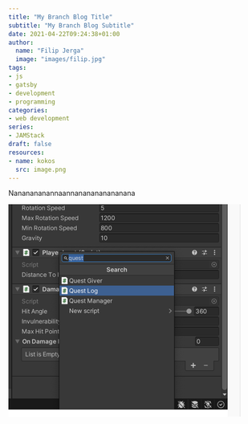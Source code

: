 ```yaml
---
title: "My Branch Blog Title"
subtitle: "My Branch Blog Subtitle"
date: 2021-04-22T09:24:38+01:00
author:
  name: "Filip Jerga"
  image: "images/filip.jpg"
tags:
- js
- gatsby
- development
- programming
categories:
- web development
series:
- JAMStack
draft: false
resources:
- name: kokos
  src: image.png
---
```


Nananananannaannananananananana


![profile](image.png)
